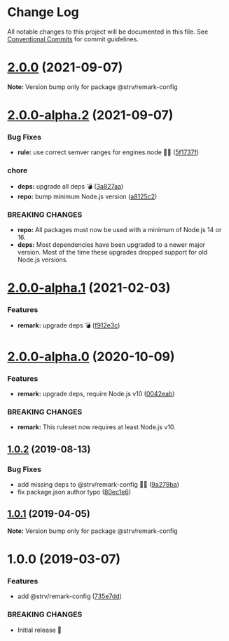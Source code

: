 # Change Log

All notable changes to this project will be documented in this file.
See [Conventional Commits](https://conventionalcommits.org) for commit guidelines.

# [2.0.0](https://github.com/strvcom/code-quality-tools/compare/@strv/remark-config@2.0.0-alpha.2...@strv/remark-config@2.0.0) (2021-09-07)

**Note:** Version bump only for package @strv/remark-config





# [2.0.0-alpha.2](https://github.com/strvcom/code-quality-tools/compare/@strv/remark-config@2.0.0-alpha.1...@strv/remark-config@2.0.0-alpha.2) (2021-09-07)


### Bug Fixes

* **rule:** use correct semver ranges for engines.node 🤦‍♂️ ([5f1737f](https://github.com/strvcom/code-quality-tools/commit/5f1737fb43dce5a7099cfc448cd98ee3cbf9879b))


### chore

* **deps:** upgrade all deps 💣 ([3a827aa](https://github.com/strvcom/code-quality-tools/commit/3a827aa2fe0f62a055de69323665ba03cd7eaf08))
* **repo:** bump minimum Node.js version ([a8125c2](https://github.com/strvcom/code-quality-tools/commit/a8125c2772a67a4565786667fb95f4b32b9b468c))


### BREAKING CHANGES

* **repo:** All packages must now be used with a minimum of Node.js 14 or 16.
* **deps:** Most dependencies have been upgraded to a newer major version. Most of the time these upgrades dropped support for old Node.js versions.





# [2.0.0-alpha.1](https://github.com/strvcom/code-quality-tools/compare/@strv/remark-config@2.0.0-alpha.0...@strv/remark-config@2.0.0-alpha.1) (2021-02-03)


### Features

* **remark:** upgrade deps 💣 ([f912e3c](https://github.com/strvcom/code-quality-tools/commit/f912e3ce5a79f6279521e9ee49984d234e74cbc2))





# [2.0.0-alpha.0](https://github.com/strvcom/code-quality-tools/compare/@strv/remark-config@1.0.2...@strv/remark-config@2.0.0-alpha.0) (2020-10-09)


### Features

* **remark:** upgrade deps, require Node.js v10 ([0042eab](https://github.com/strvcom/code-quality-tools/commit/0042eab1851afbddc6811ba6719eecaddafad0bf))


### BREAKING CHANGES

* **remark:** This ruleset now requires at least Node.js v10.





## [1.0.2](https://github.com/strvcom/code-quality-tools/compare/@strv/remark-config@1.0.1...@strv/remark-config@1.0.2) (2019-08-13)


### Bug Fixes

* add missing deps to @strv/remark-config 🤦‍♂️ ([9a279ba](https://github.com/strvcom/code-quality-tools/commit/9a279ba))
* fix package.json author typo ([80ec1e6](https://github.com/strvcom/code-quality-tools/commit/80ec1e6))





## [1.0.1](https://github.com/strvcom/code-quality-tools/compare/@strv/remark-config@1.0.0...@strv/remark-config@1.0.1) (2019-04-05)

**Note:** Version bump only for package @strv/remark-config





# 1.0.0 (2019-03-07)


### Features

* add @strv/remark-config ([735e7dd](https://github.com/strvcom/code-quality-tools/commit/735e7dd))


### BREAKING CHANGES

* Initial release 🚀
